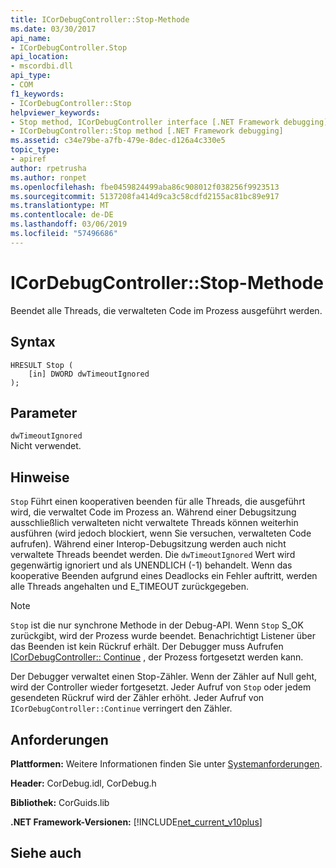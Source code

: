 ```yaml
---
title: ICorDebugController::Stop-Methode
ms.date: 03/30/2017
api_name:
- ICorDebugController.Stop
api_location:
- mscordbi.dll
api_type:
- COM
f1_keywords:
- ICorDebugController::Stop
helpviewer_keywords:
- Stop method, ICorDebugController interface [.NET Framework debugging]
- ICorDebugController::Stop method [.NET Framework debugging]
ms.assetid: c34e79be-a7fb-479e-8dec-d126a4c330e5
topic_type:
- apiref
author: rpetrusha
ms.author: ronpet
ms.openlocfilehash: fbe0459824499aba86c908012f038256f9923513
ms.sourcegitcommit: 5137208fa414d9ca3c58cdfd2155ac81bc89e917
ms.translationtype: MT
ms.contentlocale: de-DE
ms.lasthandoff: 03/06/2019
ms.locfileid: "57496686"
---
```

# <a name="icordebugcontrollerstop-method"></a>ICorDebugController::Stop-Methode
Beendet alle Threads, die verwalteten Code im Prozess ausgeführt werden.  
  
## <a name="syntax"></a>Syntax  
  
```  
HRESULT Stop (  
    [in] DWORD dwTimeoutIgnored  
);  
```  
  
## <a name="parameters"></a>Parameter  
 `dwTimeoutIgnored`  
 Nicht verwendet.  
  
## <a name="remarks"></a>Hinweise  
 `Stop` Führt einen kooperativen beenden für alle Threads, die ausgeführt wird, die verwaltet Code im Prozess an. Während einer Debugsitzung ausschließlich verwalteten nicht verwaltete Threads können weiterhin ausführen (wird jedoch blockiert, wenn Sie versuchen, verwalteten Code aufrufen). Während einer Interop-Debugsitzung werden auch nicht verwaltete Threads beendet werden. Die `dwTimeoutIgnored` Wert wird gegenwärtig ignoriert und als UNENDLICH (-1) behandelt. Wenn das kooperative Beenden aufgrund eines Deadlocks ein Fehler auftritt, werden alle Threads angehalten und E_TIMEOUT zurückgegeben.  
  
> [!NOTE]
>  `Stop` ist die nur synchrone Methode in der Debug-API. Wenn `Stop` S_OK zurückgibt, wird der Prozess wurde beendet. Benachrichtigt Listener über das Beenden ist kein Rückruf erhält. Der Debugger muss Aufrufen [ICorDebugController:: Continue](../../../../docs/framework/unmanaged-api/debugging/icordebugcontroller-continue-method.md) , der Prozess fortgesetzt werden kann.  
  
 Der Debugger verwaltet einen Stop-Zähler. Wenn der Zähler auf Null geht, wird der Controller wieder fortgesetzt. Jeder Aufruf von `Stop` oder jedem gesendeten Rückruf wird der Zähler erhöht. Jeder Aufruf von `ICorDebugController::Continue` verringert den Zähler.  
  
## <a name="requirements"></a>Anforderungen  
 **Plattformen:** Weitere Informationen finden Sie unter [Systemanforderungen](../../../../docs/framework/get-started/system-requirements.md).  
  
 **Header:** CorDebug.idl, CorDebug.h  
  
 **Bibliothek:** CorGuids.lib  
  
 **.NET Framework-Versionen:** [!INCLUDE[net_current_v10plus](../../../../includes/net-current-v10plus-md.md)]  
  
## <a name="see-also"></a>Siehe auch

